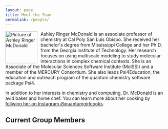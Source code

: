 ```yaml
---
layout: page
title: Meet the Team
permalink: /people/
---
```


<img src="{{ site.baseurl}}/images/ARM_molssi.jpg" alt="Picture of Ashley Ringer McDonald" width="100" style="float: left; margin-top: 0px; margin-right: 10px" />

Ashley Ringer McDonald is an associate professor of chemistry at Cal Poly San Luis Obispo. She received her bachelor's degree from Mississippi College and her Ph.D. from the Georgia Institute of Technology. Her research focuses on using multiscale modeling to study molecular interactions in complex chemical contexts. She is an Associate of the Molecular Sciences Software Institute (MolSSI) and a member of the MERCURY Consortium. She also leads Psi4Education, the education and outreach program of the quantum chemistry software package Psi4.  

In addition to her interests in chemistry and computing, Dr. McDonald is an avid baker and home chef.  You can learn more about her cooking by [follwing her on Instagram @quantumgirlcooks](https://www.instagram.com/quantumgirlcooks/).

## Current Group Members
